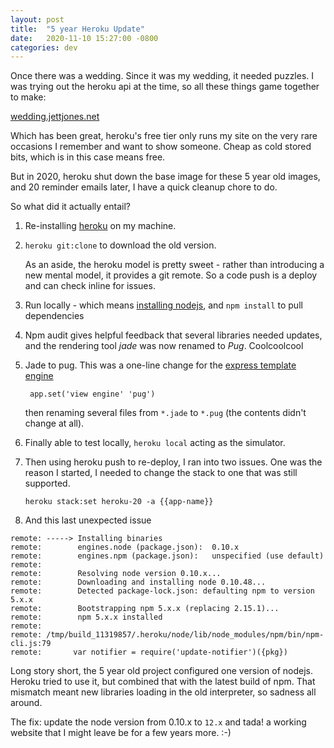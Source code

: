 ```yaml
---
layout: post
title:  "5 year Heroku Update"
date:   2020-11-10 15:27:00 -0800
categories: dev
---
```


Once there was a wedding.  Since it was my wedding, it needed puzzles.  I was trying out the heroku api at the time, so all these things game together to make:

  [wedding.jettjones.net][wedding]

Which has been great, heroku's free tier only runs my site on the very rare occasions I remember and want to show someone.  Cheap as cold stored bits, which is in this case means free.

But in 2020, heroku shut down the base image for these 5 year old images, and 20 reminder emails later, I have a quick cleanup chore to do.

So what did it actually entail?

1. Re-installing [heroku][heroku-setup] on my machine.

2. `heroku git:clone` to download the old version.

    As an aside, the heroku model is pretty sweet - rather than introducing a new mental model, it provides a git remote.  So a code push is a deploy and can check inline for issues.

3. Run locally - which means [installing nodejs][install-node], and `npm install` to pull dependencies

4. Npm audit gives helpful feedback that several libraries needed updates, and the rendering tool *jade* was now renamed to *Pug*. Coolcoolcool

5. Jade to pug. This was a one-line change for the [express template engine][express-template]

    ``` app.set('view engine' 'pug')```

    then renaming several files from `*.jade` to `*.pug` (the contents didn't change at all).

6. Finally able to test locally, `heroku local` acting as the simulator.

7. Then using heroku push to re-deploy, I ran into two issues.  One was the reason I started, I needed to change the stack to one that was still supported.

    ```heroku stack:set heroku-20 -a {{app-name}}```

8. And this last unexpected issue

```
remote: -----> Installing binaries
remote:        engines.node (package.json):  0.10.x
remote:        engines.npm (package.json):   unspecified (use default)
remote:
remote:        Resolving node version 0.10.x...
remote:        Downloading and installing node 0.10.48...
remote:        Detected package-lock.json: defaulting npm to version 5.x.x
remote:        Bootstrapping npm 5.x.x (replacing 2.15.1)...
remote:        npm 5.x.x installed
remote:
remote: /tmp/build_11319857/.heroku/node/lib/node_modules/npm/bin/npm-cli.js:79
remote:       var notifier = require('update-notifier')({pkg})
```

Long story short, the 5 year old project configured one version of nodejs.  Heroku tried to use it, but combined that with the latest build of npm.  That mismatch meant new libraries loading in the old interpreter, so sadness all around.

The fix: update the node version from 0.10.x to `12.x` and tada! a working website that I might leave be for a few years more. :-)


[wedding]: http://wedding.jettjones.net
[heroku-setup]: https://devcenter.heroku.com/articles/getting-started-with-nodejs#set-up
[express-template]: https://expressjs.com/en/guide/using-template-engines.html
[install-node]: https://nodejs.org/en/download/